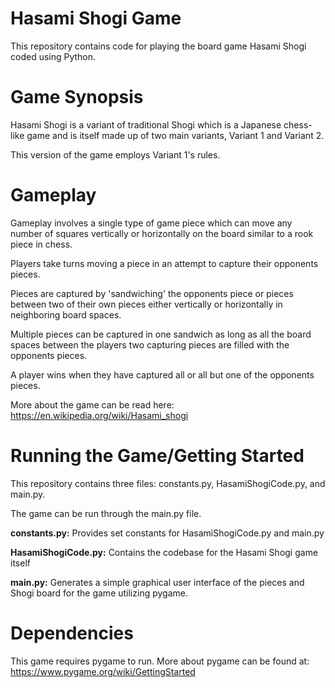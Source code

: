 # Hasami Shogi Game
This repository contains code for playing the board game Hasami Shogi coded using Python.

# Game Synopsis
Hasami Shogi is a variant of traditional Shogi which is a Japanese chess-like game and is itself made up of two main variants, Variant 1 and Variant 2.

This version of the game employs Variant 1's rules.

# Gameplay
Gameplay involves a single type of game piece which can move any number of squares vertically or horizontally on the board similar to a rook piece in chess.

Players take turns moving a piece in an attempt to capture their opponents pieces.

Pieces are captured by 'sandwiching' the opponents piece or pieces between two of their own pieces either vertically or horizontally in neighboring board spaces.

Multiple pieces can be captured in one sandwich as long as all the board spaces between the players two capturing pieces are filled with the opponents pieces.

A player wins when they have captured all or all but one of the opponents pieces.

More about the game can be read here: https://en.wikipedia.org/wiki/Hasami_shogi

# Running the Game/Getting Started
This repository contains three files: constants.py, HasamiShogiCode.py, and main.py.

The game can be run through the main.py file.

<b>constants.py:</b> Provides set constants for HasamiShogiCode.py and main.py

<b>HasamiShogiCode.py:</b> Contains the codebase for the Hasami Shogi game itself

<b>main.py:</b> Generates a simple graphical user interface of the pieces and Shogi board for the game utilizing pygame.

# Dependencies
This game requires pygame to run. More about pygame can be found at: https://www.pygame.org/wiki/GettingStarted
